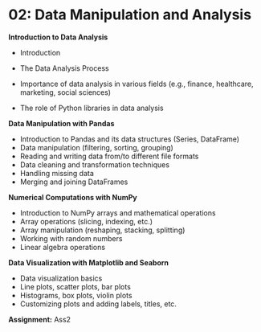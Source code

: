 # 02: Data Manipulation and Analysis
**Introduction to Data Analysis**

- Introduction

- The Data Analysis Process
- Importance of data analysis in various fields (e.g., finance, healthcare, marketing, social sciences)
- The role of Python libraries in data analysis

**Data Manipulation with Pandas**

- Introduction to Pandas and its data structures (Series, DataFrame)
- Data manipulation (filtering, sorting, grouping)
- Reading and writing data from/to different file formats
- Data cleaning and transformation techniques
- Handling missing data
- Merging and joining DataFrames

**Numerical Computations with NumPy**
- Introduction to NumPy arrays and mathematical operations
- Array operations (slicing, indexing, etc.)
- Array manipulation (reshaping, stacking, splitting)
- Working with random numbers
- Linear algebra operations

**Data Visualization with Matplotlib and Seaborn**

- Data visualization basics
- Line plots, scatter plots, bar plots
- Histograms, box plots, violin plots
- Customizing plots and adding labels, titles, etc.

**Assignment:** Ass2